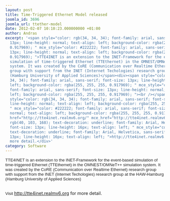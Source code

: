 ```yaml
---
layout: post
title: Time-Triggered Ethernet Model released
joomla_id: 3696
joomla_url: ttether-model
date: 2012-02-07 10:10:23.000000000 +01:00
author: Andras
excerpt: '<span style="color: rgb(34, 34, 34); font-family: arial, sans-serif; font-size:
  13px; line-height: normal; text-align: left; background-color: rgba(255, 255, 255,
  0.917969); " mce_style="color: #222222; font-family: arial, sans-serif; font-size:
  13px; line-height: normal; text-align: left; background-color: rgba(255, 255, 255,
  0.917969); ">TTE4INET is an extension to the INET-Framework for the event-based
  simulation of time-triggered Ethernet (TTEthernet) in the OMNEST/OMNeT++ simulation
  system. It was created by the CoRE (Communication over Realtime Ethernet) research
  group with support from the INET (Internet Techologies) research group at the HAW-Hamburg
  (Hamburg University of Applied Sciences)</span><div><span style="color: rgb(34,
  34, 34); font-family: arial, sans-serif; font-size: 13px; line-height: normal; text-align:
  left; background-color: rgba(255, 255, 255, 0.917969); " mce_style="color: #222222;
  font-family: arial, sans-serif; font-size: 13px; line-height: normal; text-align:
  left; background-color: rgba(255, 255, 255, 0.917969); "><br /></span></div><div><span
  style="color: rgb(34, 34, 34); font-family: arial, sans-serif; font-size: 13px;
  line-height: normal; text-align: left; background-color: rgba(255, 255, 255, 0.917969);
  " mce_style="color: #222222; font-family: arial, sans-serif; font-size: 13px; line-height:
  normal; text-align: left; background-color: rgba(255, 255, 255, 0.917969); ">Visit&nbsp;</span><a
  href="http://tte4inet.realmv6.org/" mce_href="http://tte4inet.realmv6.org/" style="color:
  rgb(40, 103, 168); text-decoration: underline; font-family: Arial, Helvetica, sans-serif;
  font-size: 13px; line-height: 16px; text-align: left; " mce_style="color: #2867a8;
  text-decoration: underline; font-family: Arial, Helvetica, sans-serif; font-size:
  13px; line-height: 16px; text-align: left; ">http://tte4inet.realmv6.org</a>&nbsp;for
  more detail.</div>'
category: Software
---
```

<span style="color: rgb(34, 34, 34); font-family: arial, sans-serif; font-size: 13px; line-height: normal; text-align: left; background-color: rgba(255, 255, 255, 0.917969); " mce_style="color: #222222; font-family: arial, sans-serif; font-size: 13px; line-height: normal; text-align: left; background-color: rgba(255, 255, 255, 0.917969); ">TTE4INET is an extension to the INET-Framework for the event-based simulation of time-triggered Ethernet (TTEthernet) in the OMNEST/OMNeT++ simulation system. It was created by the CoRE (Communication over Realtime Ethernet) research group with support from the INET (Internet Techologies) research group at the HAW-Hamburg (Hamburg University of Applied Sciences)</span><div><span style="color: rgb(34, 34, 34); font-family: arial, sans-serif; font-size: 13px; line-height: normal; text-align: left; background-color: rgba(255, 255, 255, 0.917969); " mce_style="color: #222222; font-family: arial, sans-serif; font-size: 13px; line-height: normal; text-align: left; background-color: rgba(255, 255, 255, 0.917969); "><br /></span></div><div><span style="color: rgb(34, 34, 34); font-family: arial, sans-serif; font-size: 13px; line-height: normal; text-align: left; background-color: rgba(255, 255, 255, 0.917969); " mce_style="color: #222222; font-family: arial, sans-serif; font-size: 13px; line-height: normal; text-align: left; background-color: rgba(255, 255, 255, 0.917969); ">Visit&nbsp;</span><a href="http://tte4inet.realmv6.org/" mce_href="http://tte4inet.realmv6.org/" style="color: rgb(40, 103, 168); text-decoration: underline; font-family: Arial, Helvetica, sans-serif; font-size: 13px; line-height: 16px; text-align: left; " mce_style="color: #2867a8; text-decoration: underline; font-family: Arial, Helvetica, sans-serif; font-size: 13px; line-height: 16px; text-align: left; ">http://tte4inet.realmv6.org</a>&nbsp;for more detail.</div>
